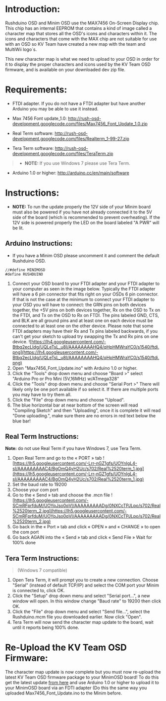 # Introduction: #

Rushduino OSD and Minim OSD use the MAX7456 On-Screen Display chip.
This chip has an internal EEPROM that contains a kind of image called a character map that stores all the OSD's icons and characters within it.
The icons and characters that come with the MAX chip are not suitable for use with an OSD so KV Team  have created a new map with the team and MultiWii logo´s.

This new character map is what we need to upload to your OSD in order for it to display the proper characters and icons used by the KV Team OSD firmware, and is available on your downloaded dev zip file.


# Requirements: #

  * FTDI adapter.  If you do not have a FTDI adapter but have another Arduino you may be able to use it instead.

  * Max 7456 Font update\_1.0: http://rush-osd-development.googlecode.com/files/Max7456_Font_Update_1.0.zip

  * Real Term software: http://rush-osd-development.googlecode.com/files/Realterm_1-99-27.zip

  * Tera Term software: http://rush-osd-development.googlecode.com/files/TeraTerm.zip
> - **NOTE:**   If you use Windows 7 please use Tera Term.

  * Arduino 1.0 or higher: http://arduino.cc/en/main/software



# Instructions: #

  * **NOTE:**  To run the update properly the 12V side of your Minim board must also be powered if you have not already connected it to the 5V side of the board (which is recommended to prevent overheating).  If the 12V side is powered properly the LED on the board labeled "A PWR" will be lit.

## Arduino Instructions: ##
  * If you have a Minim OSD please uncomment it and comment the default Rushduino OSD.

```
//#define MINIMOSD
#define RUSHDUINO

```


  1. Connect your OSD board to your FTDI adapter and your FTDI adapter to your computer as seen in the image below. Typically the FTDI adapter will have a 6 pin connector that fits right on your OSDs 6 pin connector.  If that is not the case at the minimum to connect your FTDI adapter to your OSD you will have to connect: the GRN pins on both devices together, the +5V pins on both devices together, Rx on the OSD to Tx on the FTDI, and Tx on the OSD to Rx on FTDI.  The pins labeled GND, CTS, and BLK are all ground pins and at least one on each device must be connected to at least one on the other device.  Please note that some FTDI adapters may have their Rx and Tx pins labeled backwards, if you can't get your sketch to upload try swapping the Tx and Rx pins on one device.  ![https://lh4.googleusercontent.com/-Btbq2ecLIdg/UQLeTsL_u8I/AAAAAAAAHQ4/qHpHMWraYC0/s1540/ftdi.png](https://lh4.googleusercontent.com/-Btbq2ecLIdg/UQLeTsL_u8I/AAAAAAAAHQ4/qHpHMWraYC0/s1540/ftdi.png)
  1. Open "Max7456\_Font\_Update.ino" with Arduino 1.0 or higher.
  1. Click the "Tools" drop down menu and choose "Board >" select "Arduino Pro or Pro Mini (5V,16MHz) w/ATmega328"
  1. Click the "Tools" drop down menu and choose "Serial Port >" There will likely only be one port available if so select it.  If there are multiple ports you may have to try them all.
  1. Click the "File" drop down menu and choose "Upload".
  1. The blue horizontal bar at near bottom of the screen will read "Compiling Sketch" and then "Uploading", once it is complete it will read "Done uploading.", make sure there are no errors in red text below the blue bar!

## Real Term Instructions: ##
**Note:** do not use Real Term if you have Windows 7, use Tera Term.

  1. Open Real Term and go to the « PORT » tab ![https://lh5.googleusercontent.com/-Lrr-nGZ1gfs/UOYnIgL4-sI/AAAAAAAAAC4/BgOmQ4yH2Uc/s702/Real%2520term_1.jpg](https://lh5.googleusercontent.com/-Lrr-nGZ1gfs/UOYnIgL4-sI/AAAAAAAAAC4/BgOmQ4yH2Uc/s702/Real%2520term_1.jpg)
  1. Set the baud rate to 19200
  1. Choose your com port
  1. Go to the « Send » tab and choose the .mcn file ![https://lh5.googleusercontent.com/-SCmRFprfduM/UOYpJso0qVI/AAAAAAAAADg/0NXCcTPJLpo/s702/Real%2520term_2.jpg](https://lh5.googleusercontent.com/-SCmRFprfduM/UOYpJso0qVI/AAAAAAAAADg/0NXCcTPJLpo/s702/Real%2520term_2.jpg)
  1. Go back in the « Port » tab and click « OPEN » and « CHANGE » to open the com port
  1. Go back AGAIN into the « Send » tab and click « Send File » Wait for 100% done

## Tera Term Instructions: ##
> (Windows 7 compatible)

  1. Open Tera Term, it will prompt you to create a new connection.  Choose "Serial" (instead of default TCP/IP) and select the COM port your Minim is connected to, click OK.
  1. Click the "Setup" drop down menu and select "Serial port...", a new window will open.  In this window change "Baud rate" to 19200 then click OK.
  1. Click the "File" drop down menu and select "Send file...", select the Rushduino.mcm file you downloaded earlier.  Now click "Open".
  1. Tera Term will now send the character map update to the board, wait until it reports being 100% done.

# Re-Upload the KV Team OSD Firmware: #

The character map update is now complete but you must now re-upload the latest KV Team OSD firmware package to your MinimOSD board!  To do this get the latest update [from here](http://code.google.com/p/rush-osd-development/downloads/list) and use Arduino 1.0 or higher to upload it to your MinimOSD board via an FDTI adapter (Do this the same way you uploaded Max7456\_Font\_Update.ino to the Minim before.